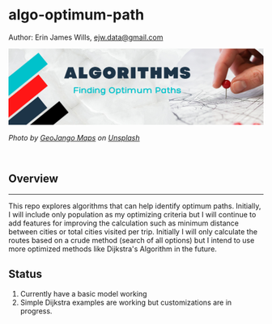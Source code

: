 # algo-optimum-path
Author:  Erin James Wills, ejw.data@gmail.com  

![Optimum Route](./images/routes-algorithms.png)  

<cite>Photo by <a href="https://unsplash.com/@geojango_maps?utm_source=unsplash&utm_medium=referral&utm_content=creditCopyText">GeoJango Maps</a> on <a href="https://unsplash.com/photos/Z8UgB80_46w?utm_source=unsplash&utm_medium=referral&utm_content=creditCopyText">Unsplash</a></cite>

<br>

## Overview  
<hr>  
This repo explores algorithms that can help identify optimum paths.  Initially, I will include only population as my optimizing criteria but I will continue to add features for improving the calculation such as minimum distance between cities or total cities visited per trip.  Initially I will only calculate the routes based on a crude method (search of all options) but I intend to use more optimized methods like Dijkstra's Algorithm in the future.

## Status  
1.  Currently have a basic model working
1.  Simple Dijkstra examples are working but customizations are in progress.  

